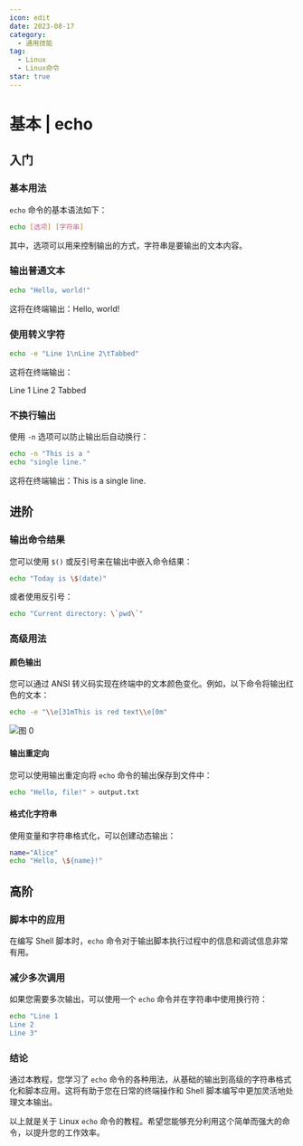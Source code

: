 ```yaml
---
icon: edit
date: 2023-08-17
category:
  - 通用技能
tag:
  - Linux
  - Linux命令
star: true
---
```


# 基本 | echo

## 入门

### 基本用法

`echo` 命令的基本语法如下：

```bash
echo [选项] [字符串]
```

其中，选项可以用来控制输出的方式，字符串是要输出的文本内容。

### 输出普通文本

```bash
echo "Hello, world!"
```

这将在终端输出：Hello, world!

### 使用转义字符

```bash
echo -e "Line 1\nLine 2\tTabbed"
```

这将在终端输出：

Line 1
Line 2 Tabbed


### 不换行输出

使用 `-n` 选项可以防止输出后自动换行：

```bash
echo -n "This is a "
echo "single line."
```

这将在终端输出：This is a single line.

## 进阶

### 输出命令结果

您可以使用 `$()` 或反引号来在输出中嵌入命令结果：

```bash
echo "Today is \$(date)"
```

或者使用反引号：

```bash
echo "Current directory: \`pwd\`"
```

### 高级用法

#### 颜色输出

您可以通过 ANSI 转义码实现在终端中的文本颜色变化。例如，以下命令将输出红色的文本：

```bash
echo -e "\\e[31mThis is red text\\e[0m"
```
![图 0](https://cdn.liuhongjiao.cn/images/2023/08/17/echo/1692237341132.png)  

#### 输出重定向

您可以使用输出重定向将 `echo` 命令的输出保存到文件中：

```bash
echo "Hello, file!" > output.txt
```

#### 格式化字符串

使用变量和字符串格式化，可以创建动态输出：

```bash
name="Alice"
echo "Hello, \${name}!"
```

## 高阶

### 脚本中的应用

在编写 Shell 脚本时，`echo` 命令对于输出脚本执行过程中的信息和调试信息非常有用。

### 减少多次调用

如果您需要多次输出，可以使用一个 `echo` 命令并在字符串中使用换行符：

```bash
echo "Line 1
Line 2
Line 3"
```

### 结论

通过本教程，您学习了 `echo` 命令的各种用法，从基础的输出到高级的字符串格式化和脚本应用。这将有助于您在日常的终端操作和 Shell 脚本编写中更加灵活地处理文本输出。

以上就是关于 Linux `echo` 命令的教程。希望您能够充分利用这个简单而强大的命令，以提升您的工作效率。
